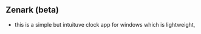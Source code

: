 ## Zenark (beta)









- this is a simple but intuituve clock app for windows which is lightweight,
